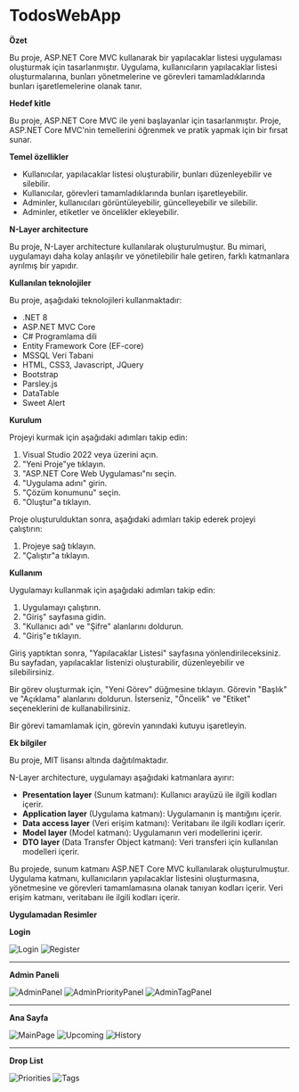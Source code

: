 # TodosWebApp
**Özet**

Bu proje, ASP.NET Core MVC kullanarak bir yapılacaklar listesi uygulaması oluşturmak için tasarlanmıştır. Uygulama, kullanıcıların yapılacaklar listesi oluşturmalarına, bunları yönetmelerine ve görevleri tamamladıklarında bunları işaretlemelerine olanak tanır.

**Hedef kitle**

Bu proje, ASP.NET Core MVC ile yeni başlayanlar için tasarlanmıştır. Proje, ASP.NET Core MVC'nin temellerini öğrenmek ve pratik yapmak için bir fırsat sunar.

**Temel özellikler**

-   Kullanıcılar, yapılacaklar listesi oluşturabilir, bunları düzenleyebilir ve silebilir.
-   Kullanıcılar, görevleri tamamladıklarında bunları işaretleyebilir.
-   Adminler, kullanıcıları görüntüleyebilir, güncelleyebilir ve silebilir.
-   Adminler, etiketler ve öncelikler ekleyebilir.

**N-Layer architecture**

Bu proje, N-Layer architecture kullanılarak oluşturulmuştur. Bu mimari, uygulamayı daha kolay anlaşılır ve yönetilebilir hale getiren, farklı katmanlara ayrılmış bir yapıdır.

**Kullanılan teknolojiler**

Bu proje, aşağıdaki teknolojileri kullanmaktadır:

-   .NET 8
-   ASP.NET MVC Core
-   C# Programlama dili
-   Entity Framework Core (EF-core)
-   MSSQL Veri Tabani
-   HTML, CSS3, Javascript, JQuery
-   Bootstrap
-   Parsley.js
-   DataTable
-   Sweet Alert

**Kurulum**

Projeyi kurmak için aşağıdaki adımları takip edin:

1.  Visual Studio 2022 veya üzerini açın.
2.  "Yeni Proje"ye tıklayın.
3.  "ASP.NET Core Web Uygulaması"nı seçin.
4.  "Uygulama adını" girin.
5.  "Çözüm konumunu" seçin.
6.  "Oluştur"a tıklayın.

Proje oluşturulduktan sonra, aşağıdaki adımları takip ederek projeyi çalıştırın:

1.  Projeye sağ tıklayın.
2.  "Çalıştır"a tıklayın.

**Kullanım**

Uygulamayı kullanmak için aşağıdaki adımları takip edin:

1.  Uygulamayı çalıştırın.
2.  "Giriş" sayfasına gidin.
3.  "Kullanıcı adı" ve "Şifre" alanlarını doldurun.
4.  "Giriş"e tıklayın.

Giriş yaptıktan sonra, "Yapılacaklar Listesi" sayfasına yönlendirileceksiniz. Bu sayfadan, yapılacaklar listenizi oluşturabilir, düzenleyebilir ve silebilirsiniz.

Bir görev oluşturmak için, "Yeni Görev" düğmesine tıklayın. Görevin "Başlık" ve "Açıklama" alanlarını doldurun. İsterseniz, "Öncelik" ve "Etiket" seçeneklerini de kullanabilirsiniz.

Bir görevi tamamlamak için, görevin yanındaki kutuyu işaretleyin.

**Ek bilgiler**

Bu proje, MIT lisansı altında dağıtılmaktadır.

N-Layer architecture, uygulamayı aşağıdaki katmanlara ayırır:

-   **Presentation layer** (Sunum katmanı): Kullanıcı arayüzü ile ilgili kodları içerir.
-   **Application layer** (Uygulama katmanı): Uygulamanın iş mantığını içerir.
-   **Data access layer** (Veri erişim katmanı): Veritabanı ile ilgili kodları içerir.
-   **Model layer** (Model katmanı): Uygulamanın veri modellerini içerir.
-   **DTO layer** (Data Transfer Object katmanı): Veri transferi için kullanılan modelleri içerir.

Bu projede, sunum katmanı ASP.NET Core MVC kullanılarak oluşturulmuştur. Uygulama katmanı, kullanıcıların yapılacaklar listesini oluşturmasına, yönetmesine ve görevleri tamamlamasına olanak tanıyan kodları içerir. Veri erişim katmanı, veritabanı ile ilgili kodları içerir.

**Uygulamadan Resimler**

**Login**

![Login](https://github.com/kagankuscu/TodosWebApp/blob/ReadmeFile/Images/Login.png)
![Register](https://github.com/kagankuscu/TodosWebApp/blob/ReadmeFile/Images/Register.png)

---

**Admin Paneli**

![AdminPanel](https://github.com/kagankuscu/TodosWebApp/blob/ReadmeFile/Images/AdminPanel.png)
![AdminPriorityPanel](https://github.com/kagankuscu/TodosWebApp/blob/ReadmeFile/Images/AdminPriority.png)
![AdminTagPanel](https://github.com/kagankuscu/TodosWebApp/blob/ReadmeFile/Images/AdminTags.png)

---

**Ana Sayfa**

![MainPage](https://github.com/kagankuscu/TodosWebApp/blob/ReadmeFile/Images/MainPage.png)
![Upcoming](https://github.com/kagankuscu/TodosWebApp/blob/ReadmeFile/Images/Upcoming.png)
![History](https://github.com/kagankuscu/TodosWebApp/blob/ReadmeFile/Images/History.png)

---

**Drop List**

![Priorities](https://github.com/kagankuscu/TodosWebApp/blob/ReadmeFile/Images/Prioritiespng)
![Tags](https://github.com/kagankuscu/TodosWebApp/blob/ReadmeFile/Images/Tags.png)